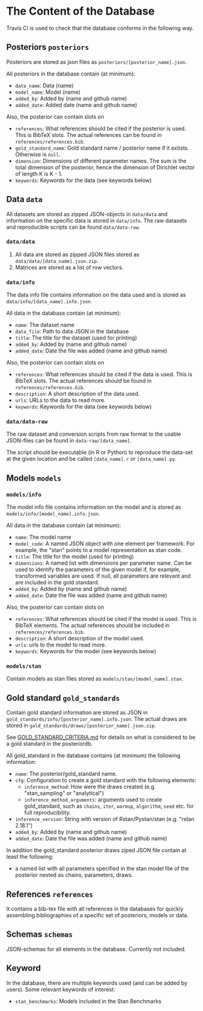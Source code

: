 
The Content of the Database
=================================================

Travis CI is used to check that the database conforms in the following way.

## Posteriors `posteriors`

Posteriors are stored as json files as `posteriors/[posterior_name].json`.

All posteriors in the database contain (at minimum):
- `data_name`: Data (name)
- `model_name`: Model (name)
- `added_by`: Added by (name and github name)
- `added_date`: Added date (name and github name)

Also, the posterior can contain slots on
- `references`: What references should be cited if the posterior is used. This is BibTeX slots. The actual references can be found in `references/references.bib`.
- `gold_standard_name`: Gold standard name / posterior name if it extists. Otherwise is `null`.
- `dimension`: Dimensions of different parameter names. The sum is the total dimension of the posterior, hence the dimension of Dirichlet vector of length K is K - 1.
- `keywords`: Keywords for the data (see keywords below)


## Data `data`

All datasets are stored as zipped JSON-objects in `data/data` and information on the specific data is stored in `data/info`. The raw datasets and reproducible scripts can be found `data/data-raw`.

### `data/data`

1. All data are stored as zipped JSON files stored as `data/data/[data_name].json.zip`.
2. Matrices are stored as a list of row vectors.

### `data/info`

The data info file contains information on the data used and is stored as   `data/info/[data_name].info.json`.

All data in the database contain (at minimum):
- `name`: The dataset name
- `data_file`: Path to data JSON in the database
- `title`: The title for the dataset (used for printing)
- `added_by`: Added by (name and github name)
- `added_date`: Date the file was added (name and github name)

Also, the posterior can contain slots on
- `references`: What references should be cited if the data is used. This is BibTeX slots. The actual references should be found in `references/references.bib`.
- `description`: A short description of the data used.
- `urls`: URLs to the data to read more.
- `keywords`: Keywords for the data (see keywords below)


### `data/data-raw`

The raw dataset and conversion scripts from raw format to the usable JSON-files can be found in `data-raw/[data_name]`.

The script should be executable (in R or Python) to reproduce the data-set at the given location and be called `[data_name].r` or `[data_name].py`.

## Models `models`

### `models/info`

The model info file contains information on the model and is stored as   `models/info/[model_name].info.json`.

All data in the database contain (at minimum):
- `name`: The model name
- `model_code`: A named JSON object with one element per framework. For example, the "stan" points to a model representation as stan code.
- `title`: The title for the model (used for printing)
- `dimensions`: A named list with dimensions per parameter name. Can be used to identify the parameters of the given model if, for example, transformed variables are used. If null, all parameters are relevant and are included in the gold standard.
- `added_by`: Added by (name and github name)
- `added_date`: Date the file was added (name and github name)

Also, the posterior can contain slots on
- `references`: What references should be cited if the model is used. This is BibTeX elements. The actual references should be included in `references/references.bib`.
- `description`: A short description of the model used.
- `urls`: urls to the model to read more.
- `keywords`: Keywords for the model (see keywords below)

### `models/stan`

Contain models as stan files stored as `models/stan/[model_name].stan`.

## Gold standard `gold_standards`

Contain gold standard information are stored as JSON in `gold_standards/info/[posterior_name].info.json`. The actual draws
are stored in `gold_standards/draws/[posterior_name].json.zip`.

See [GOLD_STANDARD_CRITERIA.md](https://github.com/MansMeg/posteriordb/blob/master/docs/GOLD_STANDARD_CRITERIA.md) for details on what is considered to be a gold standard in the posteriordb.

All gold_standard in the database contains (at minimum) the following information:
- `name`: The posterior/gold_standard name.
- `cfg`: Configuration to create a gold standard with the following elements:
  - `inference_method`: How were the draws created (e.g. "stan_sampling" or "analytical")
  - `inference_method_arguments`: arguments used to create gold_standard, such as `chains`, `iter`, `warmup`, `algorithm`, `seed` etc. for full reproducibility.
- `inference_version`: String with version of Rstan/Pystan/stan (e.g. "rstan 2.18.1")
- `added_by`: Added by (name and github name)
- `added_date`: Date the file was added (name and github name)

In addition the gold_standard posterior draws ziped JSON file contain at least the following:
- a named list with all parameters specified in the stan model file of the posterior nested as chains, parameters, draws.


## References `references`

It contains a bib-tex file with all references in the databases for quickly assembling bibliographies of a specific set of posteriors, models or data.


## Schemas `schemas`

JSON-schemas for all elements in the database. Currently not included.


## Keyword

In the database, there are multiple keywords used (and can be added by users). Some relevant keywords of interest:
- `stan_benchmarks`: Models included in the Stan Benchmarks
